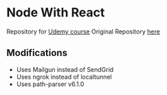 # Node With React

Repository for [Udemy course](https://www.udemy.com/course/node-with-react-fullstack-web-development/)
Original Repository [here](https://github.com/StephenGrider/FullstackReactCode)

## Modifications
* Uses Mailgun instead of SendGrid
* Uses ngrok instead of localtunnel
* Uses path-parser v6.1.0 
